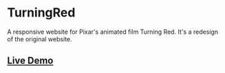 # TurningRed
A responsive website for Pixar's animated film Turning Red. 
It's a redesign of the original website. 
## [Live Demo](https://bsrak.github.io/TurningRed/)
